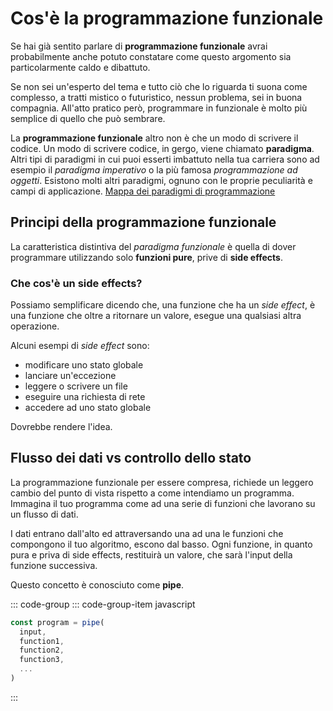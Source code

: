 # Cos'è la programmazione funzionale <Badge type="warning" text="WIP" vertical="middle" />

Se hai già sentito parlare di **programmazione funzionale** avrai probabilmente anche potuto constatare come questo argomento sia
particolarmente caldo e dibattuto.

Se non sei un'esperto del tema e tutto ciò che lo riguarda ti suona come complesso, a tratti mistico o futuristico, nessun problema, sei in buona compagnia. All'atto pratico però, programmare in funzionale è molto più semplice di quello che può sembrare.

La **programmazione funzionale** altro non è che un modo di scrivere il codice. Un modo di scrivere codice, in gergo, viene chiamato **paradigma**. Altri tipi di paradigmi in cui puoi esserti imbattuto nella tua carriera sono ad esempio il _paradigma imperativo_ o la più famosa _programmazione ad oggetti_. Esistono molti altri paradigmi, ognuno con le proprie peculiarità e campi di applicazione. [Mappa dei paradigmi di programmazione](https://upload.wikimedia.org/wikipedia/commons/f/f7/Programming_paradigms.svg)

## Principi della programmazione funzionale

La caratteristica distintiva del _paradigma funzionale_ è quella di dover programmare utilizzando solo **funzioni pure**, prive di **side effects**.

### Che cos'è un side effects?

Possiamo semplificare dicendo che, una funzione che ha un _side effect_, è una funzione che oltre a ritornare un valore, esegue una qualsiasi altra operazione.

Alcuni esempi di _side effect_ sono:

- modificare uno stato globale
- lanciare un'eccezione
- leggere o scrivere un file
- eseguire una richiesta di rete
- accedere ad uno stato globale

Dovrebbe rendere l'idea.

## Flusso dei dati vs controllo dello stato

La programmazione funzionale per essere compresa, richiede un leggero cambio del punto di vista rispetto a come intendiamo un programma. Immagina il tuo programma come ad una serie di funzioni che lavorano su un flusso di dati.

I dati entrano dall'alto ed attraversando una ad una le funzioni che compongono il tuo algoritmo, escono dal basso. Ogni funzione, in quanto pura e priva di side effects, restituirà un valore, che sarà l'input della funzione successiva.

Questo concetto è conosciuto come **pipe**.

::: code-group
::: code-group-item javascript

```js
const program = pipe(
  input,
  function1,
  function2,
  function3,
  ...
)
```

:::
